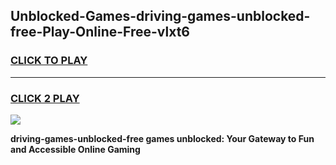 
## Unblocked-Games-driving-games-unblocked-free-Play-Online-Free-vlxt6
<h3>
<a href="https://premium76.site?title=driving-games-unblocked-free&ref=26A">CLICK TO PLAY</a></h3>
<hr>

<h3>
<a href="https://premium76.site?title=driving-games-unblocked-free&ref=26A">CLICK 2 PLAY</a>
  
</h3>

<a href="https://premium76.site?title=driving-games-unblocked-free&ref=26A"><img src="https://clearcache.store/games.png"></a>


**driving-games-unblocked-free games unblocked: Your Gateway to Fun and Accessible Online Gaming**
